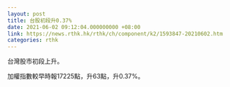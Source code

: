 ```yaml
---
layout: post
title: 台股初段升0.37%
date: 2021-06-02 09:12:04.000000000 +08:00
link: https://news.rthk.hk/rthk/ch/component/k2/1593847-20210602.htm
categories: rthk
---
```


台灣股市初段上升。

加權指數較早時報17225點，升63點，升0.37%。
